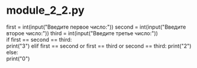 # module_2_2.py
first = int(input("Введите первое число:")) 
second = int(input("Введите второе число:")) 
third = int(input("Введите третье число:"))  
   if first == second == third:     
   print("3") 
   elif first == second or first == third or second == third: 
   print("2") 
   else:    
   print("0")
